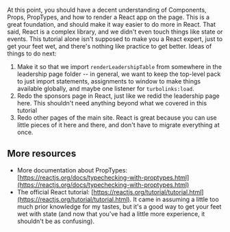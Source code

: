 
At this point, you should have a decent understanding of Components, Props, PropTypes, and how to render a React app on the page.
This is a great foundation, and should make it way easier to do more in React. 
That said, React is a complex library, and we didn't even touch things like state or events.
This tutorial alone isn't supposed to make you a React expert, just to get your feet wet, and there's nothing like practice to get better.
Ideas of things to do next:
1. Make it so that we import `renderLeadershipTable` from somewhere in the leadership page folder -- in general, we want to keep the top-level pack to just import statements, assignments to window to make things available globally, and maybe one listener for `turbolinks:load`.
2. Redo the sponsors page in React, just like we redid the leadership page here. This shouldn't need anything beyond what we covered in this tutorial
3. Redo other pages of the main site. React is great because you can use little pieces of it here and there, and don't have to migrate everything at once. 


## More resources
- More documentation about PropTypes: [https://reactjs.org/docs/typechecking-with-proptypes.html](https://reactjs.org/docs/typechecking-with-proptypes.html)
- The official React tutorial: [https://reactjs.org/tutorial/tutorial.html](https://reactjs.org/tutorial/tutorial.html). It came in assuming a little too much prior knowledge for my tastes, but it's a good way to get your feet wet with state (and now that you've had a little more experience, it shouldn't be as confusing).
